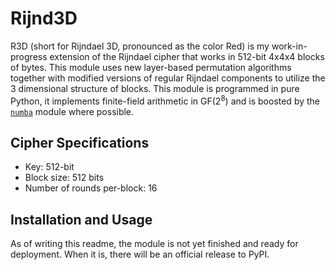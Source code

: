 # Rijnd3D
R3D (short for Rijndael 3D, pronounced as the color Red) is my work-in-progress extension of the Rijndael cipher that works in 512-bit 4x4x4 blocks of bytes. This module uses new layer-based permutation algorithms together with modified versions of regular Rijndael components to utilize the 3 dimensional structure of blocks.
This module is programmed in pure Python, it implements finite-field arithmetic in GF(2<sup>8</sup>) and is boosted by the [`numba`](https://numba.pydata.org/) module where possible.

## Cipher Specifications
- Key: 512-bit
- Block size: 512 bits
- Number of rounds per-block: 16

## Installation and Usage
As of writing this readme, the module is not yet finished and ready for deployment. When it is, there will be an official release to PyPI.